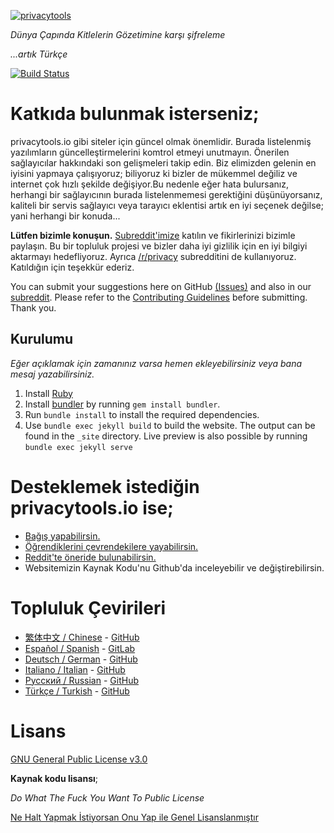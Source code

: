 [![privacytools](https://privacytools.io/assets/img/layout/logo.png)](https://www.privacytools.io/)

_Dünya Çapında Kitlelerin Gözetimine karşı şifreleme_

_...artık Türkçe_

[![Build Status](https://travis-ci.com/privacytoolsIO/privacytools.io.svg?branch=master)](https://travis-ci.com/privacytoolsIO/privacytools.io)

# Katkıda bulunmak isterseniz;

privacytools.io gibi siteler için güncel olmak önemlidir. Burada listelenmiş yazılımların güncelleştirmelerini komtrol etmeyi unutmayın. Önerilen sağlayıcılar hakkındaki son gelişmeleri takip edin. Biz elimizden gelenin en iyisini yapmaya çalışıyoruz; biliyoruz ki bizler de mükemmel değiliz ve internet çok hızlı şekilde değişiyor.Bu nedenle eğer hata bulursanız, herhangi bir sağlayıcının burada listelenmemesi gerektiğini düşünüyorsanız, kaliteli bir servis sağlayıcı veya tarayıcı eklentisi artık en iyi seçenek değilse; yani herhangi bir konuda...

**Lütfen bizimle konuşun.** [Subreddit'imize](https://www.reddit.com/r/privacytoolsIO/) katılın ve fikirlerinizi bizimle paylaşın. Bu bir topluluk projesi ve bizler daha iyi gizlilik için en iyi bilgiyi aktarmayı hedefliyoruz. Ayrıca [/r/privacy](https://www.reddit.com/r/privacy) subredditini de kullanıyoruz. Katıldığın için teşekkür ederiz.

You can submit your suggestions here on GitHub [(Issues)](https://github.com/privacytoolsIO/privacytools.io/issues) and also in our [subreddit](https://www.reddit.com/r/privacytoolsIO/). Please refer to the [Contributing Guidelines](.github/CONTRIBUTING.md) before submitting. Thank you.

## Kurulumu
_Eğer açıklamak için zamanınız varsa hemen ekleyebilirsiniz veya bana mesaj yazabilirsiniz._

1. Install [Ruby](https://www.ruby-lang.org/en/documentation/installation/)
1. Install [bundler](https://bundler.io/) by running `gem install bundler`.
1. Run `bundle install` to install the required dependencies.
1. Use `bundle exec jekyll build` to build the website. The output can be found in the `_site` directory.  Live preview is also possible by running `bundle exec jekyll serve`

# Desteklemek istediğin privacytools.io ise;

- [Bağış yapabilirsin.](https://privacytoolsio.github.io/privacytools.io/donate.html)
- [Öğrendiklerini çevrendekilere yayabilirsin.](https://privacytoolsio.github.io/privacytools.io/#participate)
- [Reddit'te öneride bulunabilirsin.](https://www.reddit.com/r/privacytoolsIO/)
- Websitemizin Kaynak Kodu'nu Github'da inceleyebilir ve değiştirebilirsin.

# Topluluk Çevirileri
- [繁体中文 / Chinese](https://privacytools.twngo.xyz/) - [GitHub](https://github.com/twngo/privacytools-zh)
- [Español / Spanish](https://victorhck.gitlab.io/privacytools-es/) - [GitLab](https://gitlab.com/victorhck/privacytools-es)
- [Deutsch / German](https://privacytools.it-sec.rocks/) - [GitHub](https://github.com/Anon215/privacytools.it-sec.rocks)
- [Italiano / Italian](https://privacytools-it.github.io/) - [GitHub](https://github.com/privacytools-it/privacytools-it.github.io)
- [Русский / Russian](https://privacytools.ru) - [GitHub](https://github.com/c0rdis/privacytools.ru)
- [Türkçe / Turkish](https://privacytools-tr.github.io) - [GitHub](https://github.com/porous-catfight23/t)

# Lisans
[GNU General Public License v3.0](https://github.com/porous-catfight23/t/blob/gh-pages/LICENSE)

**Kaynak kodu lisansı**;

_Do What The Fuck You Want To Public License_

[Ne Halt Yapmak İstiyorsan Onu Yap ile Genel Lisanslanmıştır](https://github.com/privacytoolsIO/privacytools.io/blob/master/LICENSE.txt)


